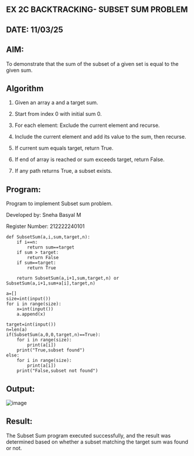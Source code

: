 ##  EX 2C BACKTRACKING- SUBSET SUM PROBLEM
## DATE: 11/03/25

## AIM:
To demonstrate that the sum of the subset of a given set is equal to the given sum.

## Algorithm
1. Given an array a and a target sum.

2. Start from index 0 with initial sum 0.

3. For each element: Exclude the current element and recurse.

4. Include the current element and add its value to the sum, then recurse.

5. If current sum equals target, return True.

6. If end of array is reached or sum exceeds target, return False.

7. If any path returns True, a subset exists.
   
## Program:
Program to implement Subset sum problem.

Developed by: Sneha Basyal M

Register Number: 212222240101

```
def SubsetSum(a,i,sum,target,n):
    if i==n:
        return sum==target
    if sum > target:
        return False
    if sum==target:
        return True
        
    return SubsetSum(a,i+1,sum,target,n) or SubsetSum(a,i+1,sum+a[i],target,n)

a=[]
size=int(input())
for i in range(size):
    x=int(input())
    a.append(x)

target=int(input())
n=len(a)
if(SubsetSum(a,0,0,target,n)==True):
    for i in range(size):
        print(a[i])
    print("True,subset found")
else:
    for i in range(size):
        print(a[i])
    print("False,subset not found")

```

## Output:

![image](https://github.com/user-attachments/assets/8fc44eeb-b65f-4316-a4aa-b8424d60fb8f)

## Result:
The Subset Sum program executed successfully, and the result was determined based on whether a subset matching the target sum was found or not.
